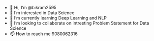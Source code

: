 - 👋 Hi, I’m @bikram2595
- 👀 I’m interested in Data Science
- 🌱 I’m currently learning Deep Learning and NLP
- 💞️ I’m looking to collaborate on intresting Problem Statement for Data Science
- 📫 How to reach me 9080062316

<!---
bikram2595/bikram2595 is a ✨ special ✨ repository because its `README.md` (this file) appears on your GitHub profile.
You can click the Preview link to take a look at your changes.
--->
